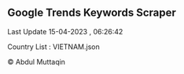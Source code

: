 

## Google Trends Keywords Scraper 
 
Last Update 15-04-2023 , 06:26:42

Country List :
VIETNAM.json



© Abdul Muttaqin 
